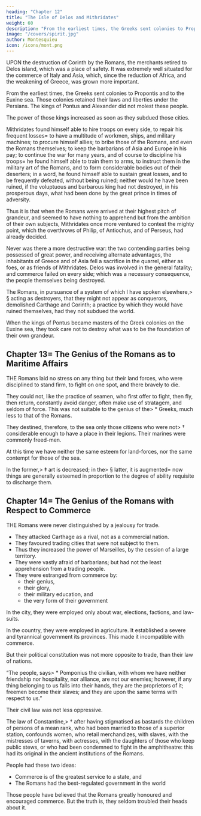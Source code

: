 ```yaml
---
heading: "Chapter 12"
title: "The Isle of Delos and Mithridates"
weight: 60
description: "From the earliest times, the Greeks sent colonies to Propontis and to the Euxine sea"
image: "/covers/spirit.jpg"
author: Montesquieu
icon: /icons/mont.png
---
```





UPON the destruction of Corinth by the Romans, the merchants retired to Delos island, which was <!-- from religious considerations was looked upon as --> a place of safety. It was extremely well situated for the commerce of Italy and Asia, which, since the reduction of Africa, and the weakening of Greece, was grown more important.

From the earliest times, the Greeks sent colonies to Propontis and to the Euxine sea. Those colonies retained their laws and liberties under the Persians. The kings of Pontus and Alexander did not molest these people. <!-- Neither does it appear that , who were masters of many of those colonies, ever deprived them of their own civil government. -->

The power of those kings increased as soon as they subdued those cities.

Mithridates found himself able to hire troops on every side, to repair his frequent losses= to have a multitude of workmen, ships, and military machines; to procure himself allies; to bribe those of the Romans, and even the Romans themselves; to keep the barbarians of Asia and Europe in his pay; to continue the war for many years, and of course to discipline his troops= he found himself able to train them to arms, to instruct them in the military art of the Romans, and to form considerable bodies out of their deserters; in a word, he found himself able to sustain great losses, and to be frequently defeated, without being ruined; neither would he have been ruined, if the voluptuous and barbarous king had not destroyed, in his prosperous days, what had been done by the great prince in times of adversity.

Thus it is that when the Romans were arrived at their highest pitch of grandeur, and seemed to have nothing to apprehend but from the ambition of their own subjects, Mithridates once more ventured to contest the mighty point, which the overthrows of Philip, of Antiochus, and of Perseus, had already decided.

Never was there a more destructive war:
the two contending parties being possessed of great power, and receiving alternate advantages, the inhabitants of Greece and of Asia fell a sacrifice in the quarrel, either as foes, or as friends of Mithridates.
Delos was involved in the general fatality; and commerce failed on every side; which was a necessary consequence, the people themselves being destroyed.

The Romans, in pursuance of a system of which I have spoken elsewhere,> § acting as destroyers, that they might not appear as conquerors, demolished Carthage and Corinth; a practice by which they would have ruined themselves, had they not subdued   the world.

When the kings of Pontus became masters of the Greek colonies on the Euxine sea, they took care not to destroy what was to be the foundation of their own grandeur.



## Chapter 13= The Genius of the Romans as to Maritime Affairs

THE Romans laid no stress on any thing but their land forces, who were disciplined to stand firm, to fight on one spot, and there bravely to die.

They could not, like the practice of seamen, who first offer to fight, then fly, then return, constantly avoid danger, often make use of stratagem, and seldom of force. This was not suitable to the genius of the> * Greeks, much less to that of the Romans.

They destined, therefore, to the sea only those citizens who were not> † considerable enough to have a place in their legions. Their marines were commonly freed-men.

At this time we have neither the same esteem for land-forces, nor the same contempt for those of the sea.

In the former,> ‡ art is decreased; in the> § latter, it is augmented= now things are generally esteemed in proportion to the degree of ability requisite to discharge them.



## Chapter 14= The Genius of the Romans with Respect to Commerce


THE Romans were never distinguished by a jealousy for trade.
- They attacked Carthage as a rival, not as a commercial nation.
- They favoured trading cities that were not subject to them.
- Thus they increased the power of Marseilles, by the cession of a large territory.
- They were vastly afraid of barbarians; but had not the least apprehension from a trading people.
- They were estranged from commerce by:
  - their genius,
  - their glory,
  - their military education, and
  - the very form of their government

In the city, they were employed only about war, elections, factions, and law-suits.

In the country, they were employed in agriculture.
It established a severe and tyrannical government its provinces.
    This made it incompatible with commerce.

But their political constitution was not more opposite to trade, than their law of nations.

“The people, says> * Pomponius the civilian, with whom we have neither friendship nor hospitality, nor alliance, are not our enemies;
however, if any thing belonging to us falls into their hands, they are the proprietors of it; freemen become their slaves; and they are upon the same terms with respect to us.”

Their civil law was not less oppressive.

The law of Constantine,> † after having stigmatised as bastards the children of persons of a mean rank, who had been married to those of a superior station, confounds women, who retail merchandizes, with slaves, with the mistresses of taverns, with actresses, with the daughters of those who keep public stews, or who had been condemned to fight in the amphitheatre:
this had its original in the ancient institutions of the Romans.

People had these two ideas:
- Commerce is of the greatest service to a state, and
- The Romans had the best-regulated government in the world

Those people have believed that the Romans greatly honoured and encouraged commerce. But the truth is, they seldom troubled their heads about it.